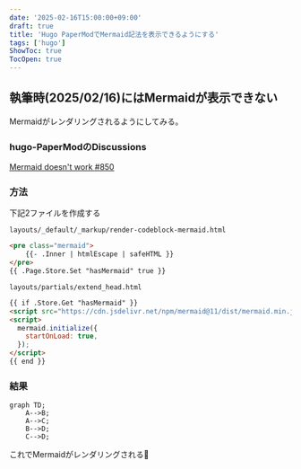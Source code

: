 ```yaml
---
date: '2025-02-16T15:00:00+09:00'
draft: true
title: 'Hugo PaperModでMermaid記法を表示できるようにする'
tags: ['hugo']
ShowToc: true
TocOpen: true
---
```


## 執筆時(2025/02/16)にはMermaidが表示できない

Mermaidがレンダリングされるようにしてみる。

### hugo-PaperModのDiscussions

[Mermaid doesn't work #850](https://github.com/adityatelange/hugo-PaperMod/discussions/850)

### 方法

下記2ファイルを作成する

`layouts/_default/_markup/render-codeblock-mermaid.html`

```html
<pre class="mermaid">
    {{- .Inner | htmlEscape | safeHTML }}
</pre>
{{ .Page.Store.Set "hasMermaid" true }}
```

`layouts/partials/extend_head.html`

```html
{{ if .Store.Get "hasMermaid" }}
<script src="https://cdn.jsdelivr.net/npm/mermaid@11/dist/mermaid.min.js" integrity="sha256-pDvBr9RG+cTMZqxd1F0C6NZeJvxTROwO94f4jW3bb54=" crossorigin="anonymous"></script>
<script>
  mermaid.initialize({ 
    startOnLoad: true,
  });
</script>
{{ end }}
```

### 結果

```mermaid
graph TD;
    A-->B;
    A-->C;
    B-->D;
    C-->D;
```

これでMermaidがレンダリングされる:tada:
